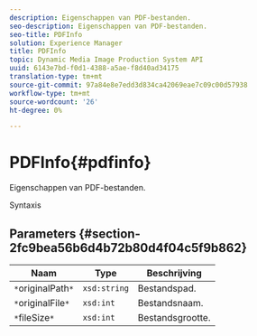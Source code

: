 ```yaml
---
description: Eigenschappen van PDF-bestanden.
seo-description: Eigenschappen van PDF-bestanden.
seo-title: PDFInfo
solution: Experience Manager
title: PDFInfo
topic: Dynamic Media Image Production System API
uuid: 6143e7bd-f0d1-4388-a5ae-f8d40ad34175
translation-type: tm+mt
source-git-commit: 97a84e8e7edd3d834ca42069eae7c09c00d57938
workflow-type: tm+mt
source-wordcount: '26'
ht-degree: 0%

---
```



# PDFInfo{#pdfinfo}

Eigenschappen van PDF-bestanden.

Syntaxis

## Parameters {#section-2fc9bea56b6d4b72b80d4f04c5f9b862}

| Naam | Type | Beschrijving |
|---|---|---|
| `*`originalPath`*` | `xsd:string` | Bestandspad. |
| `*`originalFile`*` | `xsd:int` | Bestandsnaam. |
| `*`fileSize`*` | `xsd:int` | Bestandsgrootte. |

